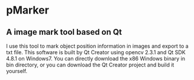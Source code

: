 # pMarker
## A image mark tool based on Qt
I use this tool to mark object position information in images and export to a txt file.
This software is built by Qt Creator using opencv 2.3.1 and Qt SDK 4.8.1 on Windows7.
You can directly download the x86 Windows binary in bin directory, or you can download the Qt Creator project and build it yourself.
